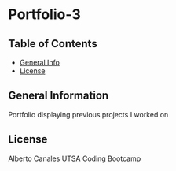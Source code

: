 # Portfolio-3

## Table of Contents
* [General Info](#general-information)
* [License](#license)

## General Information
Portfolio displaying previous projects I worked on
## License
Alberto Canales UTSA Coding Bootcamp
